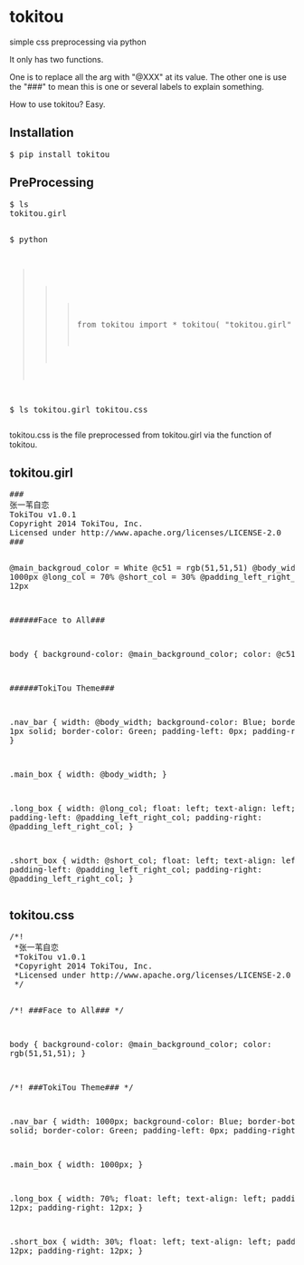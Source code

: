 tokitou
=======

simple css preprocessing via python

It only has two functions.

One is to replace all the arg with "@XXX" at its value.
The other one is use the "###" to mean this is one or several labels to explain something.

How to use tokitou?
Easy.

<h2>Installation</h2>
<pre>
$ pip install tokitou
</pre>

<h2>PreProcessing</h2>
<pre>
$ ls
tokitou.girl

$ python
>>> from tokitou import *
>>> tokitou( "tokitou.girl" )

$ ls
tokitou.girl tokitou.css
</pre>
tokitou.css is the file preprocessed from tokitou.girl via the function of tokitou.

<h2>tokitou.girl</h2>
<pre>
###
张一苇自恋
TokiTou v1.0.1
Copyright 2014 TokiTou, Inc.
Licensed under http://www.apache.org/licenses/LICENSE-2.0
###

@main_backgroud_color = White
@c51 = rgb(51,51,51)
@body_width = 1000px
@long_col = 70%
@short_col = 30%
@padding_left_right_col = 12px


######Face to All###

body {
    background-color: @main_background_color;
    color: @c51;
    }


######TokiTou Theme###

.nav_bar {
    width: @body_width;
    background-color: Blue;
    border-bottom: 1px solid;
    border-color: Green;
    padding-left: 0px;
    padding-right: 0px;
    }

.main_box {
    width: @body_width;
    }
    
.long_box {
    width: @long_col;
    float: left;
    text-align: left;
    padding-left: @padding_left_right_col;
    padding-right: @padding_left_right_col;
    }
    
.short_box {
    width: @short_col;
    float: left;
    text-align: left;
    padding-left: @padding_left_right_col;
    padding-right: @padding_left_right_col;
    }
</pre>

<h2>tokitou.css</h2>
<pre>
/*!
 *张一苇自恋
 *TokiTou v1.0.1
 *Copyright 2014 TokiTou, Inc.
 *Licensed under http://www.apache.org/licenses/LICENSE-2.0
 */



/*! ###Face to All### */

body {
    background-color: @main_background_color;
    color: rgb(51,51,51);
    }


/*! ###TokiTou Theme### */

.nav_bar {
    width: 1000px;
    background-color: Blue;
    border-bottom: 1px solid;
    border-color: Green;
    padding-left: 0px;
    padding-right: 0px;
    }

.main_box {
    width: 1000px;
    }
    
.long_box {
    width: 70%;
    float: left;
    text-align: left;
    padding-left: 12px;
    padding-right: 12px;
    }
    
.short_box {
    width: 30%;
    float: left;
    text-align: left;
    padding-left: 12px;
    padding-right: 12px;
    }
</pre>
